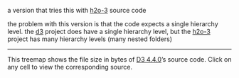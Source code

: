 a version that tries this with [h2o-3](https://github.com/h2oai/h2o-3) source code

the problem with this version is that the code expects a single hierarchy level. 
the [d3](https://github.com/d3/d3) project does have a single hierarchy level, but the [h2o-3](https://github.com/h2oai/h2o-3) project has many hierarchy levels (many nested folders)

---

This treemap shows the file size in bytes of [D3 4.4.0](https://github.com/d3/d3/releases/tag/v4.4.0)’s source code. Click on any cell to view the corresponding source.
